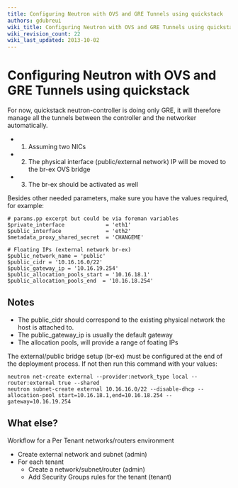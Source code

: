 ```yaml
---
title: Configuring Neutron with OVS and GRE Tunnels using quickstack
authors: gdubreui
wiki_title: Configuring Neutron with OVS and GRE Tunnels using quickstack
wiki_revision_count: 22
wiki_last_updated: 2013-10-02
---
```


# Configuring Neutron with OVS and GRE Tunnels using quickstack

For now, quickstack neutron-controller is doing only GRE, it will therefore manage all the tunnels between the controller and the networker automatically.

*   1. Assuming two NICs
*   2. The physical interface (public/external network) IP will be moved to the br-ex OVS bridge
*   3. The br-ex should be activated as well

Besides other needed parameters, make sure you have the values required, for example:

    # params.pp excerpt but could be via foreman variables
    $private_interface             = 'eth1'
    $public_interface              = 'eth2'
    $metadata_proxy_shared_secret  = 'CHANGEME'

    # Floating IPs (external network br-ex)
    $public_network_name = 'public'
    $public_cidr = '10.16.16.0/22'
    $public_gateway_ip = '10.16.19.254'
    $public_allocation_pools_start = '10.16.18.1'
    $public_allocation_pools_end  = '10.16.18.254'

## Notes

*   The public_cidr should correspond to the existing physical network the host is attached to.
*   The public_gateway_ip is usually the default gateway
*   The allocation pools, will provide a range of foating IPs

The external/public bridge setup (br-ex) must be configured at the end of the deployment process.
If not then run this command with your values:

    neutron net-create external --provider:network_type local --router:external true --shared  
    neutron subnet-create external 10.16.16.0/22 --disable-dhcp --allocation-pool start=10.16.18.1,end=10.16.18.254 --gateway=10.16.19.254

## What else?

Workflow for a Per Tenant networks/routers environment

*   Create external network and subnet (admin)
*   For each tenant
    -   Create a network/subnet/router (admin)
    -   Add Security Groups rules for the tenant (tenant)
